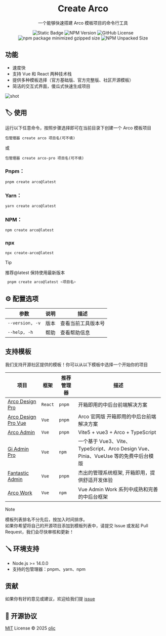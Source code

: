<div align="center">

<h1 align="center">Create Arco</h1>
<p align="center">一个能够快速搭建 Arco 模板项目的命令行工具</p> 
  
![Static Badge](https://img.shields.io/badge/%E8%B6%85%E7%BA%A7%E5%BF%AB%E7%9A%84Cli%20-bright?logo=bytedance&color=%23fff)
![NPM Version](https://img.shields.io/npm/v/create-arco?logo=npm&logoColor=%23CB3837&label=version&labelColor=%23E8F3FF&color=%23165DFF)
![GitHub License](https://img.shields.io/github/license/oljc/create-arco?labelColor=%23404040&color=%2300B42A)
![npm package minimized gzipped size](https://img.shields.io/bundlejs/size/create-arco?label=mini%20size&labelColor=%231d2129&color=%230E42D2)
![NPM Unpacked Size](https://img.shields.io/npm/unpacked-size/create-arco?logo=javascript&color=%233491FA)

</div>

## 功能

- 速度快
- 支持 Vue 和 React 两种技术栈
- 提供多种模板选择（官方基础版、官方完整版、社区开源模板）
- 简洁的交互式界面，傻瓜式快速生成项目

![shot](https://github.com/user-attachments/assets/26c165f4-e99e-4318-bf13-fe90b9d382d2)

## 🏷️ 使用

运行以下任意命令，按照步骤选择即可在当前目录下创建一个 Arco 模板项目

```
包管理器 create arco 项目名(可不填) 
```
或
```
包管理器 create arco-pro 项目名(可不填)
```

### Pnpm：

```sh
pnpm create arco@latest
```

### Yarn：

```sh
yarn create arco@latest
```

### NPM：

```sh
npm create arco@latest
```

### npx

```sh
npx create-arco@latest
```

> [!TIP]
> 推荐@latest 保持使用最新版本
> ```sh
>  pnpm create arco@latest <项目名>
> ```

## ⚙️ 配置选项

| 参数 | 说明 | 描述 |
| --- | --- | --- |
| `--version, -v` | 版本 | 查看当前工具版本号 |
| `--help, -h` | 帮助 | 查看帮助信息 |

## 支持模板

我们支持开源社区提供的模板！你可以从以下模板中选择一个开始你的项目

| 项目 | 框架 | 推荐管理器 | 描述 |
| ----| ----- | --- | ---- |
| [Arco Design Pro](https://react-pro.arco.design) | `React` | `pnpm` | 开箱即用的中后台前端解决方案 |
| [Arco Design Pro Vue](https://vue-pro.arco.design) | `Vue` | `pnpm` | Arco 官网版 开箱即用的中后台前端解决方案 |
| [Arco Admin ](https://github.com/oljc/arco-admin) | `Vue` | `pnpm` | Vite5 + vue3 + Arco + TypeScript |
| [Gi Admin Pro](https://gitee.com/lin0716/gi-demo) | `Vue` | `npm` | 一个基于 Vue3、Vite、TypeScript、Arco Design Vue、Pinia、VueUse 等的免费中后台模版 |
| [Fantastic Admin](https://fantastic-admin.hurui.me/) | `Vue` | `pnpm` | 杰出的管理系统框架, 开箱即用，提供舒适开发体验 |
| [Arco Work](https://github.com/qingqingxuan/arco-work) | `Vue` | `npm` | Vue Admin Work 系列中成熟和完善的中后台框架 |

> [!NOTE]
> 模板列表排名不分先后，按加入时间排序。    
> 如果你希望将自己的开源项目添加到模板列表中，请提交 Issue 或发起 Pull Request，我们会尽快审核和更新！

## 🪛 环境支持
- Node.js >= 14.0.0
- 支持的包管理器：pnpm、yarn、npm

## 贡献

如果你有好的意见或建议，欢迎给我们提 [issue](https://github.com/oljc/create-arco/issues)

## 📑 开源协议

[MIT](./LICENSE) License © 2025 [oljc](https://github.com/oljc)
